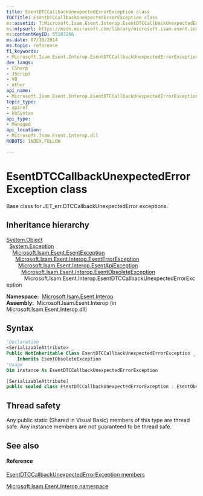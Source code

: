 ```yaml
---
title: EsentDTCCallbackUnexpectedErrorException class
TOCTitle: EsentDTCCallbackUnexpectedErrorException class
ms:assetid: T:Microsoft.Isam.Esent.Interop.EsentDTCCallbackUnexpectedErrorException
ms:mtpsurl: https://msdn.microsoft.com/library/microsoft.isam.esent.interop.esentdtccallbackunexpectederrorexception(v=EXCHG.10)
ms:contentKeyID: 55107266
ms.date: 07/30/2014
ms.topic: reference
f1_keywords:
- Microsoft.Isam.Esent.Interop.EsentDTCCallbackUnexpectedErrorException
dev_langs:
- CSharp
- JScript
- VB
- other
api_name: 
- Microsoft.Isam.Esent.Interop.EsentDTCCallbackUnexpectedErrorException
topic_type: 
- apiref
- kbSyntax
api_type: 
- Managed
api_location: 
- Microsoft.Isam.Esent.Interop.dll
ROBOTS: INDEX,FOLLOW

---
```


# EsentDTCCallbackUnexpectedErrorException class

Base class for JET_err.DTCCallbackUnexpectedError exceptions.

## Inheritance hierarchy

[System.Object](/dotnet/api/system.object)  
  [System.Exception](/dotnet/api/system.exception)  
    [Microsoft.Isam.Esent.EsentException](dn292088\(v=exchg.10\).md)  
      [Microsoft.Isam.Esent.Interop.EsentErrorException](dn274314\(v=exchg.10\).md)  
        [Microsoft.Isam.Esent.Interop.EsentApiException](dn334231\(v=exchg.10\).md)  
          [Microsoft.Isam.Esent.Interop.EsentObsoleteException](dn319668\(v=exchg.10\).md)  
            Microsoft.Isam.Esent.Interop.EsentDTCCallbackUnexpectedErrorException  

**Namespace:**  [Microsoft.Isam.Esent.Interop](hh596136\(v=exchg.10\).md)  
**Assembly:**  Microsoft.Isam.Esent.Interop (in Microsoft.Isam.Esent.Interop.dll)

## Syntax

``` vb
'Declaration
<SerializableAttribute> _
Public NotInheritable Class EsentDTCCallbackUnexpectedErrorException _
    Inherits EsentObsoleteException
'Usage
Dim instance As EsentDTCCallbackUnexpectedErrorException
```

``` csharp
[SerializableAttribute]
public sealed class EsentDTCCallbackUnexpectedErrorException : EsentObsoleteException
```

## Thread safety

Any public static (Shared in Visual Basic) members of this type are thread safe. Any instance members are not guaranteed to be thread safe.

## See also

#### Reference

[EsentDTCCallbackUnexpectedErrorException members](dn334503\(v=exchg.10\).md)

[Microsoft.Isam.Esent.Interop namespace](hh596136\(v=exchg.10\).md)